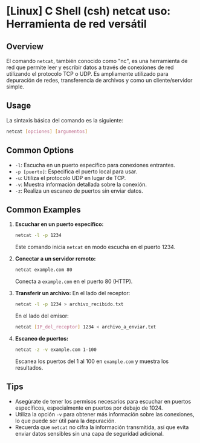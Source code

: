 # [Linux] C Shell (csh) netcat uso: Herramienta de red versátil

## Overview
El comando `netcat`, también conocido como "nc", es una herramienta de red que permite leer y escribir datos a través de conexiones de red utilizando el protocolo TCP o UDP. Es ampliamente utilizado para depuración de redes, transferencia de archivos y como un cliente/servidor simple.

## Usage
La sintaxis básica del comando es la siguiente:

```bash
netcat [opciones] [argumentos]
```

## Common Options
- `-l`: Escucha en un puerto específico para conexiones entrantes.
- `-p [puerto]`: Especifica el puerto local para usar.
- `-u`: Utiliza el protocolo UDP en lugar de TCP.
- `-v`: Muestra información detallada sobre la conexión.
- `-z`: Realiza un escaneo de puertos sin enviar datos.

## Common Examples
1. **Escuchar en un puerto específico:**
   ```bash
   netcat -l -p 1234
   ```
   Este comando inicia `netcat` en modo escucha en el puerto 1234.

2. **Conectar a un servidor remoto:**
   ```bash
   netcat example.com 80
   ```
   Conecta a `example.com` en el puerto 80 (HTTP).

3. **Transferir un archivo:**
   En el lado del receptor:
   ```bash
   netcat -l -p 1234 > archivo_recibido.txt
   ```
   En el lado del emisor:
   ```bash
   netcat [IP_del_receptor] 1234 < archivo_a_enviar.txt
   ```

4. **Escaneo de puertos:**
   ```bash
   netcat -z -v example.com 1-100
   ```
   Escanea los puertos del 1 al 100 en `example.com` y muestra los resultados.

## Tips
- Asegúrate de tener los permisos necesarios para escuchar en puertos específicos, especialmente en puertos por debajo de 1024.
- Utiliza la opción `-v` para obtener más información sobre las conexiones, lo que puede ser útil para la depuración.
- Recuerda que `netcat` no cifra la información transmitida, así que evita enviar datos sensibles sin una capa de seguridad adicional.